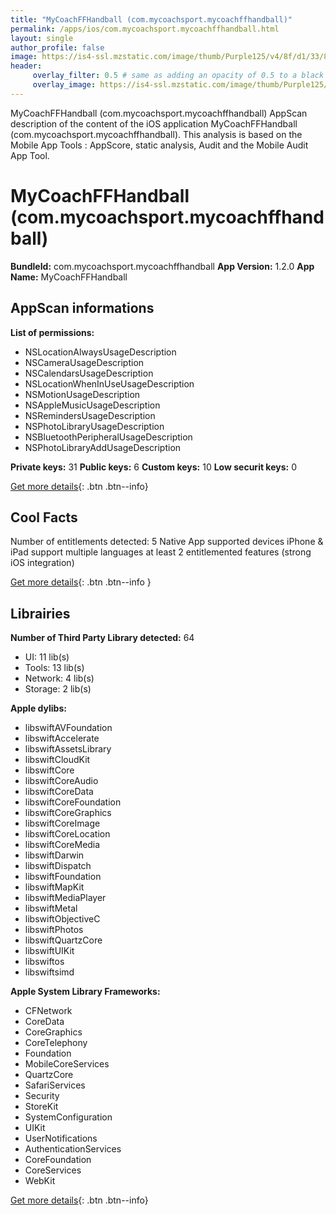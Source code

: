 ```yaml
---
title: "MyCoachFFHandball (com.mycoachsport.mycoachffhandball)"
permalink: /apps/ios/com.mycoachsport.mycoachffhandball.html
layout: single
author_profile: false
image: https://is4-ssl.mzstatic.com/image/thumb/Purple125/v4/8f/d1/33/8fd133e2-8ae5-029c-16e8-1f77c9221463/AppIcon-0-0-1x_U007emarketing-0-0-0-10-0-0-sRGB-0-0-0-GLES2_U002c0-512MB-85-220-0-0.png/512x512bb.jpg
header: 
     overlay_filter: 0.5 # same as adding an opacity of 0.5 to a black background
     overlay_image: https://is4-ssl.mzstatic.com/image/thumb/Purple125/v4/8f/d1/33/8fd133e2-8ae5-029c-16e8-1f77c9221463/AppIcon-0-0-1x_U007emarketing-0-0-0-10-0-0-sRGB-0-0-0-GLES2_U002c0-512MB-85-220-0-0.png/512x512bb.jpg
---
```

MyCoachFFHandball (com.mycoachsport.mycoachffhandball) AppScan description of the content of the iOS application MyCoachFFHandball (com.mycoachsport.mycoachffhandball). This analysis is based on the Mobile App Tools : AppScore, static analysis, Audit and the Mobile Audit App Tool.

# MyCoachFFHandball (com.mycoachsport.mycoachffhandball)

**BundleId:** com.mycoachsport.mycoachffhandball
**App Version:** 1.2.0
**App Name:** MyCoachFFHandball


## AppScan informations 

**List of permissions:** 
- NSLocationAlwaysUsageDescription
- NSCameraUsageDescription
- NSCalendarsUsageDescription
- NSLocationWhenInUseUsageDescription
- NSMotionUsageDescription
- NSAppleMusicUsageDescription
- NSRemindersUsageDescription
- NSPhotoLibraryUsageDescription
- NSBluetoothPeripheralUsageDescription
- NSPhotoLibraryAddUsageDescription
  
  
**Private keys:** 31
**Public keys:** 6
**Custom keys:** 10
**Low securit keys:** 0
  
[Get more details](/pricing.html){: .btn .btn--info}

## Cool Facts

Number of entitlements detected: 5
Native App
supported devices iPhone & iPad
support multiple languages
at least 2 entitlemented features (strong iOS integration)
  
[Get more details](/pricing.html){: .btn .btn--info }

## Librairies 
**Number of Third Party Library detected:** 64
- UI: 11 lib(s)
- Tools: 13 lib(s)
- Network: 4 lib(s)
- Storage: 2 lib(s)


**Apple dylibs:**
- libswiftAVFoundation
- libswiftAccelerate
- libswiftAssetsLibrary
- libswiftCloudKit
- libswiftCore
- libswiftCoreAudio
- libswiftCoreData
- libswiftCoreFoundation
- libswiftCoreGraphics
- libswiftCoreImage
- libswiftCoreLocation
- libswiftCoreMedia
- libswiftDarwin
- libswiftDispatch
- libswiftFoundation
- libswiftMapKit
- libswiftMediaPlayer
- libswiftMetal
- libswiftObjectiveC
- libswiftPhotos
- libswiftQuartzCore
- libswiftUIKit
- libswiftos
- libswiftsimd


**Apple System Library Frameworks:**
- CFNetwork
- CoreData
- CoreGraphics
- CoreTelephony
- Foundation
- MobileCoreServices
- QuartzCore
- SafariServices
- Security
- StoreKit
- SystemConfiguration
- UIKit
- UserNotifications
- AuthenticationServices
- CoreFoundation
- CoreServices
- WebKit


  
[Get more details](/pricing.html){: .btn .btn--info}

